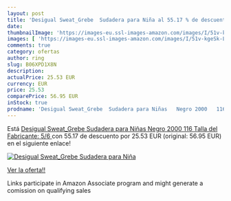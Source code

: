 ```yaml
---
layout: post
title: 'Desigual Sweat_Grebe  Sudadera para Niña al 55.17 % de descuento'
date: 
thumbnailImage: 'https://images-eu.ssl-images-amazon.com/images/I/51v-kgeSk-L._SL200_.jpg'
images: [ 'https://images-eu.ssl-images-amazon.com/images/I/51v-kgeSk-L._SL200_.jpg' ]
comments: true
category: ofertas
author: ring
slug: B06XPD1X8N
description:
actualPrice: 25.53 EUR
currency: EUR
price: 25.53
comparePrice: 56.95 EUR
inStock: true
prodname: 'Desigual Sweat_Grebe  Sudadera para Niñas   Negro 2000   116  Talla del Fabricante: 5/6 '
---
```


Está [Desigual Sweat_Grebe  Sudadera para Niñas   Negro 2000   116  Talla del Fabricante: 5/6 ](https://www.amazon.es/dp/B06XPD1X8N/?tag=tolees-21) con 55.17 de descuento por 25.53 EUR (original: 56.95 EUR) en el siguiente enlace!

[![Desigual Sweat_Grebe  Sudadera para Niña](https://images-eu.ssl-images-amazon.com/images/I/51v-kgeSk-L._SL200_.jpg)](https://www.amazon.es/dp/B06XPD1X8N/?tag=tolees-21)

[Ver la oferta!!](https://www.amazon.es/dp/B06XPD1X8N/?tag=tolees-21)

Links participate in Amazon Associate program and might generate a comission on qualifying sales


